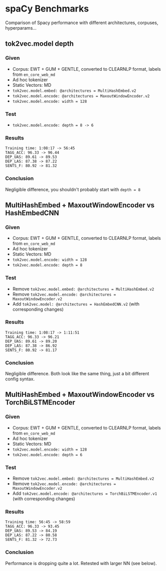 # spaCy Benchmarks

Comparison of Spacy performance with different architectures, corpuses, hyperparams...

## tok2vec.model depth

### Given

- Corpus: EWT + GUM + GENTLE, converted to CLEARNLP format, labels from `en_core_web_md`
- Ad hoc tokenizer
- Static Vectors: MD
- `tok2vec.model.embed: @architectures = MultiHashEmbed.v2`
- `tok2vec.model.encode: @architectures = MaxoutWindowEncoder.v2`
- `tok2vec.model.encode: width = 128`

### Test

- `tok2vec.model.encode: depth = 8 -> 6`

### Results

```
Training time: 1:08:17 -> 56:45
TAGG_ACC: 96.33 -> 96.44
DEP_UAS: 89.61 -> 89.53
DEP_LAS: 87.38 -> 87.22
SENTS_F: 80.92 -> 81.32
```

### Conclusion

Negligible difference, you shouldn't probably start with `depth = 8`

## MultiHashEmbed + MaxoutWindowEncoder vs HashEmbedCNN

### Given

- Corpus: EWT + GUM + GENTLE, converted to CLEARNLP format, labels from `en_core_web_md`
- Ad hoc tokenizer
- Static Vectors: MD
- `tok2vec.model.encode: width = 128`
- `tok2vec.model.encode: depth = 8`

### Test

- Remove `tok2vec.model.embed: @architectures = MultiHashEmbed.v2`
- Remove `tok2vec.model.encode: @architectures = MaxoutWindowEncoder.v2`
- Add `tok2vec.model: @architectures = HashEmbedCNN.v2` (with corresponding changes)

### Results

```
Training time: 1:08:17 -> 1:11:51
TAGG_ACC: 96.33 -> 96.21
DEP_UAS: 89.61 -> 89.20
DEP_LAS: 87.38 -> 86.92
SENTS_F: 80.92 -> 81.17
```

### Conclusion

Negligible difference. Both look like the same thing, just a bit different config syntax. 

## MultiHashEmbed + MaxoutWindowEncoder vs TorchBiLSTMEncoder

### Given

- Corpus: EWT + GUM + GENTLE, converted to CLEARNLP format, labels from `en_core_web_md`
- Ad hoc tokenizer
- Static Vectors: MD
- `tok2vec.model.encode: width = 128`
- `tok2vec.model.encode: depth = 6`

### Test

- Remove `tok2vec.model.embed: @architectures = MultiHashEmbed.v2`
- Remove `tok2vec.model.encode: @architectures = MaxoutWindowEncoder.v2`
- Add `tok2vec.model.encode: @architectures = TorchBiLSTMEncoder.v1` (with corresponding changes)

### Results

```
Training time: 56:45 -> 58:59
TAGG_ACC: 96.33 -> 93.45
DEP_UAS: 89.53 -> 84.19
DEP_LAS: 87.22 -> 80.58
SENTS_F: 81.32 -> 72.73
```

### Conclusion

Performance is dropping quite a lot. Retested with larger NN (see below).



